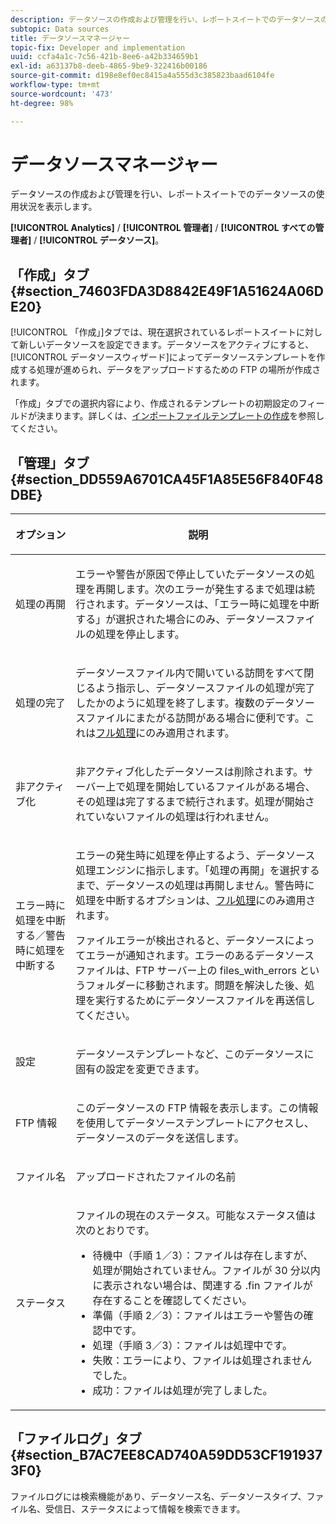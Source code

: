 ```yaml
---
description: データソースの作成および管理を行い、レポートスイートでのデータソースの使用状況を表示します。
subtopic: Data sources
title: データソースマネージャー
topic-fix: Developer and implementation
uuid: ccfa4a1c-7c56-421b-8ee6-a42b334659b1
exl-id: a63137b8-deeb-4865-9be9-322416b00186
source-git-commit: d198e8ef0ec8415a4a555d3c385823baad6104fe
workflow-type: tm+mt
source-wordcount: '473'
ht-degree: 98%

---
```


# データソースマネージャー

データソースの作成および管理を行い、レポートスイートでのデータソースの使用状況を表示します。

**[!UICONTROL Analytics]** / **[!UICONTROL 管理者]** / **[!UICONTROL すべての管理者]** / **[!UICONTROL データソース]**。

## 「作成」タブ  {#section_74603FDA3D8842E49F1A51624A06DE20}

[!UICONTROL 「作成」]タブでは、現在選択されているレポートスイートに対して新しいデータソースを設定できます。データソースをアクティブにすると、[!UICONTROL データソースウィザード]によってデータソーステンプレートを作成する処理が進められ、データをアップロードするための FTP の場所が作成されます。

「作成」タブでの選択内容により、作成されるテンプレートの初期設定のフィールドが決まります。詳しくは、[インポートファイルテンプレートの作成](/help/import/c-data-sources/datasrc-template/t-datasrc-creating-data-sources-file.md)を参照してください。

## 「管理」タブ  {#section_DD559A6701CA45F1A85E56F840F48DBE}

<table id="table_F74696EC855441328CFE0BF49C20D9B0"> 
 <thead> 
  <tr> 
   <th colname="col1" class="entry"> <p>オプション </p> </th> 
   <th colname="col2" class="entry"> <p>説明 </p> </th> 
  </tr> 
 </thead>
 <tbody> 
  <tr> 
   <td colname="col1"> <p>処理の再開 </p> </td> 
   <td colname="col2"> <p>エラーや警告が原因で停止していたデータソースの処理を再開します。次のエラーが発生するまで処理は続行されます。データソースは、「<span class="uicontrol">エラー時に処理を中断する</span>」が選択された場合にのみ、データソースファイルの処理を停止します。 </p> </td> 
  </tr> 
  <tr> 
   <td colname="col1"> <p>処理の完了 </p> </td> 
   <td colname="col2"> <p>データソースファイル内で開いている訪問をすべて閉じるよう指示し、データソースファイルの処理が完了したかのように処理を終了します。複数のデータソースファイルにまたがる訪問がある場合に便利です。これは<a href="/help/import/c-data-sources/c-datasrc-types/datasrc-full-processing.md"   >フル処理</a>にのみ適用されます。 </p> </td> 
  </tr> 
  <tr> 
   <td colname="col1"> <p>非アクティブ化 </p> </td> 
   <td colname="col2"> <p> 非アクティブ化したデータソースは削除されます。サーバー上で処理を開始しているファイルがある場合、その処理は完了するまで続行されます。処理が開始されていないファイルの処理は行われません。 </p> </td> 
  </tr> 
  <tr> 
   <td colname="col1"> <p>エラー時に処理を中断する／警告時に処理を中断する </p> </td> 
   <td colname="col2"> <p> エラーの発生時に処理を停止するよう、データソース処理エンジンに指示します。「処理の再開」を選択するまで、データソースの処理は再開しません。警告時に処理を中断するオプションは、<a href="/help/import/c-data-sources/c-datasrc-types/datasrc-full-processing.md"   >フル処理</a>にのみ適用されます。 </p> <p>ファイルエラーが検出されると、データソースによってエラーが通知されます。エラーのあるデータソースファイルは、FTP サーバー上の <span class="filepath">files_with_errors</span> というフォルダーに移動されます。問題を解決した後、処理を実行するためにデータソースファイルを再送信してください。 </p> </td> 
  </tr> 
  <tr> 
   <td colname="col1"> <p>設定 </p> </td> 
   <td colname="col2"> <p>データソーステンプレートなど、このデータソースに固有の設定を変更できます。 </p> </td> 
  </tr> 
  <tr> 
   <td colname="col1"> <p>FTP 情報 </p> </td> 
   <td colname="col2"> <p>このデータソースの FTP 情報を表示します。この情報を使用してデータソーステンプレートにアクセスし、データソースのデータを送信します。 </p> </td> 
  </tr> 
  <tr> 
   <td colname="col1"> <p>ファイル名 </p> </td> 
   <td colname="col2"> <p>アップロードされたファイルの名前 </p> </td> 
  </tr> 
  <tr> 
   <td colname="col1"> <p>ステータス </p> </td> 
   <td colname="col2"> <p> ファイルの現在のステータス。可能なステータス値は次のとおりです。 </p> 
    <ul id="ul_56A0BF8C1BE249F6BB39B0D11DA3997F"> 
     <li id="li_BAB359E08EDE4E0298C0362258789603">待機中（手順 1／3）：ファイルは存在しますが、処理が開始されていません。ファイルが 30 分以内に表示されない場合は、関連する <span class="filepath">.fin</span> ファイルが存在することを確認してください。 </li> 
     <li id="li_A09A14F42CB74F01B694799740B3DA17">準備（手順 2／3）：ファイルはエラーや警告の確認中です。 </li> 
     <li id="li_793FDCDB64CF434D82CAF5B6E9BDE557">処理（手順 3／3）：ファイルは処理中です。 </li> 
     <li id="li_1D8C4B241FF0453EAF7DDFD8354C5573">失敗：エラーにより、ファイルは処理されませんでした。 </li> 
     <li id="li_A52507602FB4492B83A70AF6449A539A">成功：ファイルは処理が完了しました。 </li> 
    </ul> </td> 
  </tr> 
 </tbody> 
</table>

## 「ファイルログ」タブ {#section_B7AC7EE8CAD740A59DD53CF1919373F0}

ファイルログには検索機能があり、データソース名、データソースタイプ、ファイル名、受信日、ステータスによって情報を検索できます。
